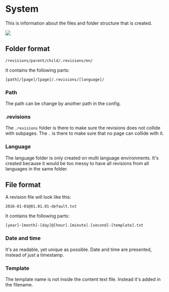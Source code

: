 # System

This is information about the files and folder structure that is created.

![](https://raw.githubusercontent.com/jenstornell/kirby-revisions/master/docs/system.png)

## Folder format

```
/revisions/parent/child/.revisions/en/
```

It contains the following parts:

```
[path]/[page]/[page]/.revisions/[language]/
```

### Path

The path can be change by another path in the config.

### .revisions

The `.revisions` folder is there to make sure the revisions does not collide with subpages. The `.` is there to make sure that no page can collide with it.

### Language

The language folder is only created on multi language environments. It's created because it would be too messy to have all revisions from all languages in the same folder.

## File format

A revision file will look like this:

```
2016-01-01@01.01.01-default.txt
```

It contains the following parts:

```
[year]-[month]-[day]@[hour].[minute].[second]-[template].txt
```

### Date and time

It's as readable, yet unique as possible. Date and time are presented, instead of just a timestamp.

### Template

The template name is not inside the content text file. Instead it's added in the filename.